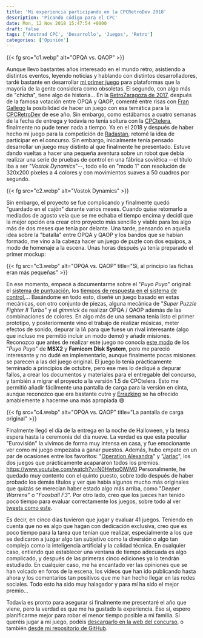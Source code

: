 ```yaml
---
title: 'Mi experiencia participando en la CPCRetroDev 2018'
description: 'Picando código para el CPC'
date: Mon, 12 Nov 2018 15:47:54 +0000
draft: false
tags: ['Amstrad CPC', 'Desarrollo', 'Juegos', 'Retro']
categories: ['Opinión']
---
```


{{< fg src="c1.webp" alt="OPQA vs. QAOP" >}}

Aunque llevo bastantes años interesado en el mundo retro, asistiendo a distintos eventos, leyendo noticias y hablando con distintos desarrolladores, tardé bastante en desarrollar [mi primer juego](/eucaliptous-un-juego-en-formato-elige-tu-propia-aventura-para-amstrad-cpc/) para plataformas que la mayoría de la gente considera como obsoletas. El segundo, con algo más de "chicha", tiene algo de historia... En la [RetroZaragoza de 2017](/retrozaragoza-2017-un-comienzo-ejemplar/), después de la famosa votación entre OPQA y QAOP, comenté entre risas con [Fran Gallego](https://twitter.com/FranGallegoBR) la posibilidad de hacer un juego con esa temática para la [CPCRetroDev](http://cpcretrodev.byterealms.com/) de ese año. Sin embargo, como estábamos a cuatro semanas de la fecha de entrega y todavía no tenía soltura con la [CPCtelera](http://lronaldo.github.io/cpctelera/files/readme-txt.html), finalmente no pude tener nada a tiempo. Ya en el 2018 y después de haber hecho mi juego para la competición de [Radastan](https://twitter.com/bytemaniacos?lang=es), retomé la idea de participar en el concurso. Sin embargo, inicialmente tenía pensado desarrollar un juego muy distinto al que finalmente he presentado. Estuve dando vueltas a hacer una pequeña aventura sobre un robot que debía realizar una serie de pruebas de control en una fábrica soviética --el título iba a ser "_Vostok Dynamics_"--, todo ello en "modo 1" con resolución de 320x200 píxeles a 4 colores y con movimientos suaves a 50 cuadros por segundo.

{{< fg src="c2.webp" alt="Vostok Dynamics" >}}

Sin embargo, el proyecto se fue complicando y finalmente quedó "guardado en el cajón" durante varios meses. Cuando quise retomarlo a mediados de agosto veía que se me echaba el tiempo encima y decidí que la mejor opción era crear otro proyecto más sencillo y viable para los algo más de dos meses que tenía por delante. Una tarde, pensando en aquella idea sobre la "batalla" entre OPQA y QAOP y los bandos que se habían formado, me vino a la cabeza hacer un juego de puzle con dos equipos, a modo de homenaje a la escena. Unas horas después ya tenía preparado el primer mockup:

{{< fg src="c3.webp" alt="OPQA vs. QAOP" title="Sí, al principio las fichas eran más pequeñas" >}}

En ese momento, empecé a documentarme sobre el "_Puyo Puyo_" original: el [sistema de puntuación](https://puyonexus.com/wiki/Scoring), los [tiempos de respuesta en el sistema de control](https://puyonexus.com/wiki/Puyo_Puyo_Tsu/Frame_Data_Tables),... Basándome en todo esto, diseñé un juego basado en estas mecánicas, con otro conjunto de piezas, alguna mecánica de "_Super Puzzle Fighter II Turbo_" y el _gimmick_ de realizar OPQA / QAOP además de las combinaciones de colores. En algo más de una semana tenía listo el primer prototipo, y posteriormente vino el trabajo de realizar músicas, meter efectos de sonido, depurar la IA para que fuese un rival interesante (algo que incluso me permitió incluir un modo demo) y añadir misiones. Reconozco que antes de realizar este juego no conocía [este modo](https://www.youtube.com/watch?v=ll9BVqjpJIU) de los "_Puyo Puyo_" de **MSX2** y **Famicom Disk System**, pero me pareció interesante y no dudé en implementarlo, aunque finalmente pocas misiones se parecen a las del juego original. El juego lo tenía prácticamente terminado a principios de octubre, pero ese mes lo dediqué a depurar fallos, a crear los documentos y materiales para el entregable del concurso, y también a migrar el proyecto a la versión 1.5 de CPCtelera. Esto me permitió añadir fácilmente una pantalla de carga para la versión en cinta, aunque reconozco que era bastante cutre y [Errazking](https://twitter.com/Errazking) se ha ofrecido amablemente a hacerme una más apropiada :smile:

{{< fg src="c4.webp" alt="OPQA vs. QAOP" title="La pantalla de carga original" >}}

Finalmente llegó el día de la entrega en la noche de Halloween, y la tensa espera hasta la ceremonia del día nueve. La verdad es que esta peculiar "Eurovisión" la vivimos de forma muy intensa en casa, y fue emocionante ver como mi juego empezaba a ganar puestos. Además, hubo empate en un par de ocasiones entre los favoritos: "[Operation Alexandra](https://www.4mhz.es/operation-alexandra/)" y "[Jarlac](https://retrobytesproductions.blogspot.com/2018/11/jarlac-cpc.html)", los dos juegos que prácticamente acapararon todos los premios. https://www.youtube.com/watch?v=N0Hwho0iWM0 Personalmente, he quedado muy contento con el quinto puesto, sobre todo después de haber probado los demás títulos y ver que había algunos mucho más originales que quizás se merecían haber estado algo más arriba, como "_Deeper Warrens_" o "_Foosball F3_". Por otro lado, creo que los jueces han tenido poco tiempo para evaluar correctamente los juegos, sobre todo al ver [tweets como este](https://twitter.com/xyphoe/status/1059465319192891392).

Es decir, en cinco días tuvieron que jugar y evaluar 41 juegos. Teniendo en cuenta que no es algo que hagan con dedicación exclusiva, creo que es poco tiempo para la tarea que tenían que realizar, especialmente a los que se dedicaron a juzgar algo tan subjetivo como la diversión o algo tan complejo como la inteligencia artificial y la calidad técnica. En cualquier caso, entiendo que establecer una ventana de tiempo adecuada es algo complicado, y después de las primeras cinco ediciones ya lo tendrán estudiado. En cualquier caso, me ha encantado ver las opiniones que se han volcado en foros de la escena, los vídeos que han ido publicando hasta ahora y los comentarios tan positivos que me han hecho llegar en las redes sociales. Todo esto ha sido muy halagador y para mí ha sido el mejor premio... 

Todavía es pronto para asegurar si finalmente me presentaré el año que viene, pero la verdad es que me ha gustado la experiencia. Eso sí, espero planificarme mejor para robar el menor tiempo posible a mi familia. Si queréis jugar a mi juego, podéis [descargarlo en la web del concurso](http://cpcretrodev.byterealms.com/2018/11/resultados-y-juegos-cpcretrodev-2018/), o también [desde mi repositorio de GitHub](https://github.com/manuelsagra/OPQAvsQAOP).